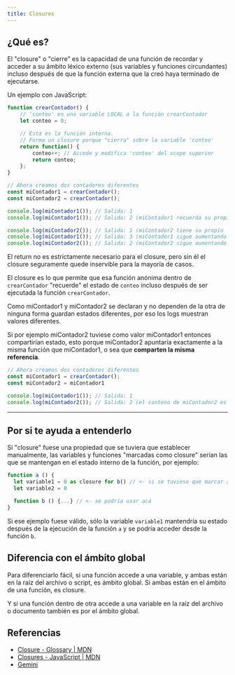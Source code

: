 ```yaml
---
title: Closures
---
```


## ¿Qué es?
El "closure" o "cierre" es la capacidad de una función de recordar y acceder a su ámbito léxico externo (sus variables y funciones circundantes) incluso después de que la función externa que la creó haya terminado de ejecutarse.

Un ejemplo con JavaScript:

```javascript
function crearContador() {
    // 'conteo' es una variable LOCAL a la función crearContador
    let conteo = 0;

    // Esta es la función interna.
    // Forma un closure porque "cierra" sobre la variable 'conteo'
    return function() {
        conteo++; // Accede y modifica 'conteo' del scope superior
        return conteo;
    };
}

// Ahora creamos dos contadores diferentes
const miContador1 = crearContador();
const miContador2 = crearContador();

console.log(miContador1()); // Salida: 1
console.log(miContador1()); // Salida: 2 (miContador1 recuerda su propio 'conteo')

console.log(miContador2()); // Salida: 1 (miContador2 tiene su propio 'conteo' independiente)
console.log(miContador1()); // Salida: 3 (miContador1 sigue aumentando su propio 'conteo')
console.log(miContador2()); // Salida: 2 (miContador2 sigue aumentando el suyo)
```

El return no es estrictamente necesario para el closure, pero sin él el closure seguramente quede inservible para la mayoría de casos.

El closure es lo que permite que esa función anónima dentro de `crearContador` "recuerde" el estado de `conteo` incluso después de ser ejecutada la función `crearContador`.

Como miContador1 y miContador2 se declaran y no dependen de la otra de ninguna forma guardan estados diferentes, por eso los logs muestran valores diferentes.

Si por ejemplo miContador2 tuviese como valor miContador1 entonces compartirían estado, esto porque miContador2 apuntaría exactamente a la misma función que miContador1, o sea que **comparten la misma referencia**.

```javascript
// Ahora creamos dos contadores diferentes
const miContador1 = crearContador();
const miContador2 = miContador1

console.log(miContador1()); // Salida: 1
console.log(miContador2()); // Salida: 2 (el conteno de miContador2 es el mismo que el de miContador1)
```

___

## Por si te ayuda a entenderlo
Si "closure" fuese una propiedad que se tuviera que establecer manualmente, las variables y funciones "marcadas como closure" serían las que se mantengan en el estado interno de la función, por ejemplo:

```javascript
function a () {
  let variable1 = 0 as closure for b() // <- si se tuviese que marcar así
  let variable2 = 0

  function b () {...} // <- se podría usar acá
}
```

Si ese ejemplo fuese válido, sólo la variable `variable1` mantendría su estado después de la ejecución de la función `a` y se podría acceder desde la función `b`.

## Diferencia con el ámbito global
Para diferenciarlo fácil, si una función accede a una variable, y ambas están en la raíz del archivo o script, es ámbito global.
Si ambas están en el ámbito de una función, es closure.

Y si una función dentro de otra accede a una variable en la raíz del archivo o documento también es por el ámbito global.

## Referencias
- [Closure - Glossary | MDN](https://developer.mozilla.org/en-US/docs/Glossary/Closure)
- [Closures - JavaScript | MDN](https://developer.mozilla.org/en-US/docs/Web/JavaScript/Guide/Closures)
- [Gemini](https://gemini.google.com/)